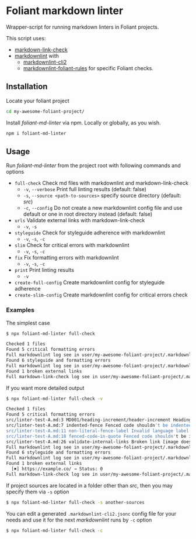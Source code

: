 # Foliant markdown linter

Wrapper-script for running markdown linters in Foliant projects.

This script uses:
- [markdown-link-check](https://github.com/tcort/markdown-link-check)
- [markdownlint](https://github.com/DavidAnson/markdownlint) with
  - [markdownlint-cli2](https://github.com/DavidAnson/markdownlint-cli2)
  - [markdownlint-foliant-rules](https://github.com/holamgadol/markdownlint-foliant-rules)
  for specific Foliant checks.

## Installation

Locate your foliant project

```bash
cd my-awesome-foliant-project/
```

Install _foliant-md-linter_ via npm. Locally or globally, as you wish.

```bash
npm i foliant-md-linter
```

## Usage

Run _foliant-md-linter_ from the project root with following commands and options

- `full-check` Check md files with markdownlint and markdown-link-check
    - `-v`, `--verbose` Print full linting results (default: false)
    - `-s`, `--source <path-to-sources>` specify source directory (default: _src_)
    - `-c`, `--config` Do not create a new markdownlint config file and use default or one in root directory instead (default: false)
- `urls` Validate external links with markdown-link-check
    - `-v`, `-s`
- `styleguide` Check for styleguide adherence with markdownlint
    - `-v`, `-s`, `-c`
- `slim` Check for critical errors with markdownlint
  - `-v`, `-s`, `-c`
- `fix` Fix formatting errors with markdownlint
  - `-v`, `-s`, `-c`
- `print` Print linting results
    - `-v`
- `create-full-config` Create markdownlint config for styleguide adherence
- `create-slim-config` Create markdownlint config for critical errors check

### Examples

The simplest case

```bash
$ npx foliant-md-linter full-check

Checked 1 files
Found 5 critical formatting errors
Full markdownlint log see in user/my-awesome-foliant-project/.markdownlint_slim.log
Found 6 styleguide and formatting errors
Full markdownlint log see in user/my-awesome-foliant-project/.markdownlint_full.log
Found 1 broken external links
Full markdown-link-check log see in user/my-awesome-foliant-project/.markdownlinkcheck.log
```

If you want more detailed output

```bash
$ npx foliant-md-linter full-check -v

Checked 1 files
Found 5 critical formatting errors
src/linter-test-A.md:3 MD001/heading-increment/header-increment Heading levels should only increment by one level at a time [Expected: h2; Actual: h3] 
src/linter-test-A.md:7 indented-fence Fenced code shouldn't be indented by 1 to 3 spaces [Context: \"   ```bash\"]
src/linter-test-A.md:11 non-literal-fence-label Invalid language label in fenced code block
src/linter-test-A.md:18 fenced-code-in-quote Fenced code shouldn't be in quote
src/linter-test-A.md:26 validate-internal-links Broken link [image does not exist] [Context: "/red-circle.png"]
Full markdownlint log see in user/my-awesome-foliant-project/.markdownlint_slim.log
Found 6 styleguide and formatting errors
Full markdownlint log see in user/my-awesome-foliant-project/.markdownlint_full.log
Found 1 broken external links
  [✖] https://example.co/ → Status: 0
Full markdown-link-check log see in user/my-awesome-foliant-project/.markdownlinkcheck.log
```

If project sources are located in a folder other than _src_, then you may specify them via `-s` option

```bash
$ npx foliant-md-linter full-check -s another-sources
```

You can edit a generated `.markdownlint-cli2.jsonc` config file for your needs
and use it for the next _markdownlint_ runs by `-c` option

```bash
$ npx foliant-md-linter full-check -c
```

